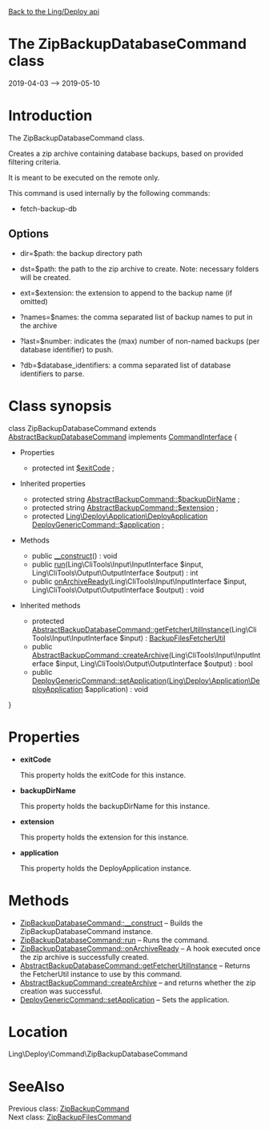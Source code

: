 [Back to the Ling/Deploy api](https://github.com/lingtalfi/Deploy/blob/master/doc/api/Ling/Deploy.md)



The ZipBackupDatabaseCommand class
================
2019-04-03 --> 2019-05-10






Introduction
============

The ZipBackupDatabaseCommand class.

Creates a zip archive containing database backups, based on provided filtering criteria.

It is meant to be executed on the remote only.

This command is used internally by the following commands:
- fetch-backup-db


Options
--------------

- dir=$path: the backup directory path
- dst=$path: the path to the zip archive to create.
         Note: necessary folders will be created.
- ext=$extension: the extension to append to the backup name (if omitted)

- ?names=$names: the comma separated list of backup names to put in the archive
- ?last=$number: indicates the (max) number of non-named backups (per database identifier) to push.
- ?db=$database_identifiers: a comma separated list of database identifiers to parse.



Class synopsis
==============


class <span class="pl-k">ZipBackupDatabaseCommand</span> extends [AbstractBackupDatabaseCommand](https://github.com/lingtalfi/Deploy/blob/master/doc/api/Ling/Deploy/Command/AbstractBackupDatabaseCommand.md) implements [CommandInterface](https://github.com/lingtalfi/CliTools/blob/master/doc/api/Ling/CliTools/Command/CommandInterface.md) {

- Properties
    - protected int [$exitCode](#property-exitCode) ;

- Inherited properties
    - protected string [AbstractBackupCommand::$backupDirName](#property-backupDirName) ;
    - protected string [AbstractBackupCommand::$extension](#property-extension) ;
    - protected [Ling\Deploy\Application\DeployApplication](https://github.com/lingtalfi/Deploy/blob/master/doc/api/Ling/Deploy/Application/DeployApplication.md) [DeployGenericCommand::$application](#property-application) ;

- Methods
    - public [__construct](https://github.com/lingtalfi/Deploy/blob/master/doc/api/Ling/Deploy/Command/ZipBackupDatabaseCommand/__construct.md)() : void
    - public [run](https://github.com/lingtalfi/Deploy/blob/master/doc/api/Ling/Deploy/Command/ZipBackupDatabaseCommand/run.md)(Ling\CliTools\Input\InputInterface $input, Ling\CliTools\Output\OutputInterface $output) : int
    - public [onArchiveReady](https://github.com/lingtalfi/Deploy/blob/master/doc/api/Ling/Deploy/Command/ZipBackupDatabaseCommand/onArchiveReady.md)(Ling\CliTools\Input\InputInterface $input, Ling\CliTools\Output\OutputInterface $output) : void

- Inherited methods
    - protected [AbstractBackupDatabaseCommand::getFetcherUtilInstance](https://github.com/lingtalfi/Deploy/blob/master/doc/api/Ling/Deploy/Command/AbstractBackupDatabaseCommand/getFetcherUtilInstance.md)(Ling\CliTools\Input\InputInterface $input) : [BackupFilesFetcherUtil](https://github.com/lingtalfi/Deploy/blob/master/doc/api/Ling/Deploy/Util/BackupFilesFetcherUtil.md)
    - public [AbstractBackupCommand::createArchive](https://github.com/lingtalfi/Deploy/blob/master/doc/api/Ling/Deploy/Command/AbstractBackupCommand/createArchive.md)(Ling\CliTools\Input\InputInterface $input, Ling\CliTools\Output\OutputInterface $output) : bool
    - public [DeployGenericCommand::setApplication](https://github.com/lingtalfi/Deploy/blob/master/doc/api/Ling/Deploy/Command/DeployGenericCommand/setApplication.md)([Ling\Deploy\Application\DeployApplication](https://github.com/lingtalfi/Deploy/blob/master/doc/api/Ling/Deploy/Application/DeployApplication.md) $application) : void

}




Properties
=============

- <span id="property-exitCode"><b>exitCode</b></span>

    This property holds the exitCode for this instance.
    
    

- <span id="property-backupDirName"><b>backupDirName</b></span>

    This property holds the backupDirName for this instance.
    
    

- <span id="property-extension"><b>extension</b></span>

    This property holds the extension for this instance.
    
    

- <span id="property-application"><b>application</b></span>

    This property holds the DeployApplication instance.
    
    



Methods
==============

- [ZipBackupDatabaseCommand::__construct](https://github.com/lingtalfi/Deploy/blob/master/doc/api/Ling/Deploy/Command/ZipBackupDatabaseCommand/__construct.md) &ndash; Builds the ZipBackupDatabaseCommand instance.
- [ZipBackupDatabaseCommand::run](https://github.com/lingtalfi/Deploy/blob/master/doc/api/Ling/Deploy/Command/ZipBackupDatabaseCommand/run.md) &ndash; Runs the command.
- [ZipBackupDatabaseCommand::onArchiveReady](https://github.com/lingtalfi/Deploy/blob/master/doc/api/Ling/Deploy/Command/ZipBackupDatabaseCommand/onArchiveReady.md) &ndash; A hook executed once the zip archive is successfully created.
- [AbstractBackupDatabaseCommand::getFetcherUtilInstance](https://github.com/lingtalfi/Deploy/blob/master/doc/api/Ling/Deploy/Command/AbstractBackupDatabaseCommand/getFetcherUtilInstance.md) &ndash; Returns the FetcherUtil instance to use by this command.
- [AbstractBackupCommand::createArchive](https://github.com/lingtalfi/Deploy/blob/master/doc/api/Ling/Deploy/Command/AbstractBackupCommand/createArchive.md) &ndash; and returns whether the zip creation was successful.
- [DeployGenericCommand::setApplication](https://github.com/lingtalfi/Deploy/blob/master/doc/api/Ling/Deploy/Command/DeployGenericCommand/setApplication.md) &ndash; Sets the application.





Location
=============
Ling\Deploy\Command\ZipBackupDatabaseCommand


SeeAlso
==============
Previous class: [ZipBackupCommand](https://github.com/lingtalfi/Deploy/blob/master/doc/api/Ling/Deploy/Command/ZipBackupCommand.md)<br>Next class: [ZipBackupFilesCommand](https://github.com/lingtalfi/Deploy/blob/master/doc/api/Ling/Deploy/Command/ZipBackupFilesCommand.md)<br>
